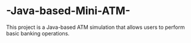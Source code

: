 # -Java-based-Mini-ATM-
This project is a Java-based ATM simulation that allows users to perform basic banking operations.
